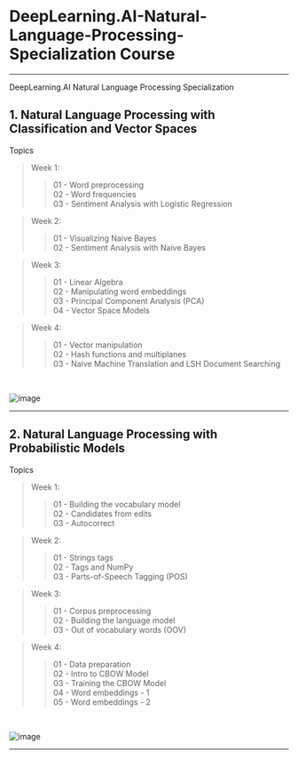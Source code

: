 # DeepLearning.AI-Natural-Language-Processing-Specialization Course



<hr> 



DeepLearning.AI Natural Language Processing Specialization 

## 1.  Natural Language Processing with Classification and Vector Spaces   
Topics      
> Week 1:  
> > 01 - Word preprocessing  
> > 02 - Word frequencies  
> > 03 - Sentiment Analysis with Logistic Regression  

> Week 2:  
> > 01 - Visualizing Naive Bayes  
> > 02 - Sentiment Analysis with Naive Bayes  

> Week 3:  
> > 01 - Linear Algebra  
> > 02 - Manipulating word embeddings  
> > 03 - Principal Component Analysis (PCA)  
> > 04 - Vector Space Models  

> Week 4:     
> > 01 - Vector manipulation  
> > 02 - Hash functions and multiplanes  
> > 03 - Naive Machine Translation and LSH Document Searching   



<br>

![image](https://user-images.githubusercontent.com/60510780/188178827-ba1d5558-e1a6-41e3-99ba-27df837e5d7f.png)



<hr>







## 2.  Natural Language Processing with Probabilistic Models  
Topics        
> Week 1:  
> > 01 - Building the vocabulary model      
> > 02 - Candidates from edits      
> > 03 - Autocorrect    

> Week 2:  
> > 01 - Strings tags      
> > 02 - Tags and NumPy    
> > 03 - Parts-of-Speech Tagging (POS)      

> Week 3:    
> > 01 - Corpus preprocessing    
> > 02 - Building the language model      
> > 03 - Out of vocabulary words (OOV)      

> Week 4:      
> > 01 - Data preparation    
> > 02 - Intro to CBOW Model  
> > 03 - Training the CBOW Model  
> > 04 - Word embeddings - 1  
> > 05 - Word embeddings - 2     

<br>

![image](https://user-images.githubusercontent.com/60510780/188178934-cb441ae4-bb04-4e83-9a61-a61d59caacfc.png)



<hr>




